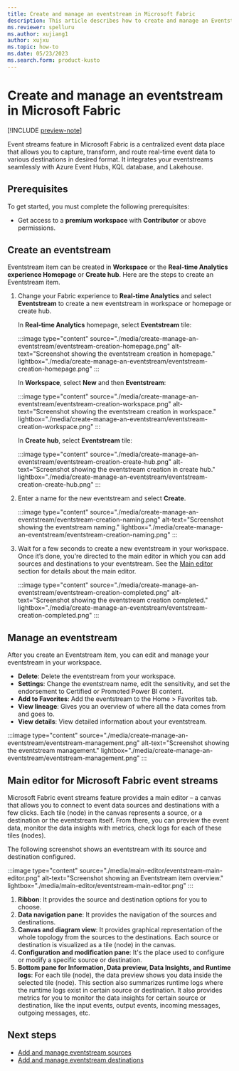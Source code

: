 ```yaml
---
title: Create and manage an eventstream in Microsoft Fabric
description: This article describes how to create and manage an Eventstream item with Microsoft Fabric event streams feature.
ms.reviewer: spelluru
ms.author: xujiang1
author: xujxu
ms.topic: how-to
ms.date: 05/23/2023
ms.search.form: product-kusto
---
```


# Create and manage an eventstream in Microsoft Fabric

[!INCLUDE [preview-note](../../includes/preview-note.md)]

Event streams feature in Microsoft Fabric is a centralized event data place that allows you to capture, transform, and route real-time event data to various destinations in desired format. It integrates your eventstreams seamlessly with Azure Event Hubs, KQL database, and Lakehouse.

## Prerequisites

To get started, you must complete the following prerequisites:

- Get access to a **premium workspace** with **Contributor** or above permissions.

## Create an eventstream 

Eventstream item can be created in **Workspace** or the **Real-time Analytics experience Homepage** or **Create hub**. Here are the steps to create an Eventstream item. 

1. Change your Fabric experience to **Real-time Analytics** and select **Eventstream** to create a new eventstream in  workspace or homepage or create hub.

   In **Real-time Analytics** homepage, select **Eventstream** tile:

   :::image type="content" source="./media/create-manage-an-eventstream/eventstream-creation-homepage.png" alt-text="Screenshot showing the eventstream creation in homepage." lightbox="./media/create-manage-an-eventstream/eventstream-creation-homepage.png" :::

   In **Workspace**, select **New** and then **Eventstream**:

   :::image type="content" source="./media/create-manage-an-eventstream/eventstream-creation-workspace.png" alt-text="Screenshot showing the eventstream creation in workspace." lightbox="./media/create-manage-an-eventstream/eventstream-creation-workspace.png" :::

   In **Create hub**, select **Eventstream** tile: 

   :::image type="content" source="./media/create-manage-an-eventstream/eventstream-creation-create-hub.png" alt-text="Screenshot showing the eventstream creation in create hub." lightbox="./media/create-manage-an-eventstream/eventstream-creation-create-hub.png" :::

2. Enter a name for the new eventstream and select **Create**.

   :::image type="content" source="./media/create-manage-an-eventstream/eventstream-creation-naming.png" alt-text="Screenshot showing the eventstream naming." lightbox="./media/create-manage-an-eventstream/eventstream-creation-naming.png" :::

3. Wait for a few seconds to create a new eventstream in your workspace. Once it’s done, you're directed to the main editor in which you can add sources and destinations to your eventstream. See the [Main editor](#main-editor-for-microsoft-fabric-event-streams) section for details about the main editor. 

   :::image type="content" source="./media/create-manage-an-eventstream/eventstream-creation-completed.png" alt-text="Screenshot showing the eventstream creation completed." lightbox="./media/create-manage-an-eventstream/eventstream-creation-completed.png" :::

## Manage an eventstream 

After you create an Eventstream item, you can edit and manage your eventstream in your workspace.

- **Delete**: Delete the eventstream from your workspace. 
- **Settings**: Change the eventstream name, edit the sensitivity, and set the endorsement to Certified or Promoted Power BI content. 
- **Add to Favorites**: Add the eventstream to the Home > Favorites tab. 
- **View lineage**: Gives you an overview of where all the data comes from and goes to. 
- **View details**: View detailed information about your eventstream.  

:::image type="content" source="./media/create-manage-an-eventstream/eventstream-management.png" alt-text="Screenshot showing the eventstream management." lightbox="./media/create-manage-an-eventstream/eventstream-management.png" :::


## Main editor for Microsoft Fabric event streams
Microsoft Fabric event streams feature provides a main editor – a canvas that allows you to connect to event data sources and destinations with a few clicks. Each tile (node) in the canvas represents a source, or a destination or the eventstream itself. From there, you can preview the event data, monitor the data insights with metrics, check logs for each of these tiles (nodes). 

The following screenshot shows an eventstream with its source and destination configured. 

:::image type="content" source="./media/main-editor/eventstream-main-editor.png" alt-text="Screenshot showing an Eventstream item overview." lightbox="./media/main-editor/eventstream-main-editor.png" :::

1. **Ribbon**: It provides the source and destination options for you to choose. 
2. **Data navigation pane**: It provides the navigation of the sources and destinations. 
3. **Canvas and diagram view**: It provides graphical representation of the whole topology from the sources to the destinations. Each source or destination is visualized as a tile (node) in the canvas. 
4. **Configuration and modification pane**: It's the place used to configure or modify a specific source or destination.  
5. **Bottom pane for Information, Data preview, Data Insights, and Runtime logs**: For each tile (node), the data preview  shows you data inside the selected tile (node). This section also summarizes runtime logs where the runtime logs exist in certain source or destination. It also provides metrics for you to monitor the data insights for certain source or destination, like the input events, output events, incoming messages, outgoing messages, etc. 


## Next steps

- [Add and manage eventstream sources](./add-manage-eventstream-sources.md)
- [Add and manage eventstream destinations](./add-manage-eventstream-destinations.md)